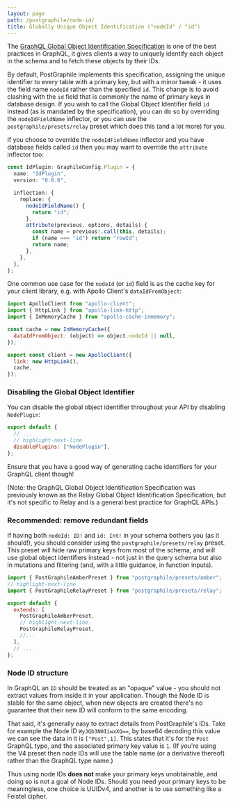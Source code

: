 ```yaml
---
layout: page
path: /postgraphile/node-id/
title: Globally Unique Object Identification ("nodeId" / "id")
---
```


The [GraphQL Global Object Identification
Specification](https://facebook.github.io/relay/graphql/objectidentification.htm)
is one of the best practices in GraphQL, it gives clients a way to uniquely identify each object in the schema
and to fetch these objects by their IDs.

By default, PostGraphile implements this specification, assigning the unique
identifier to every table with a primary key, but with a minor tweak - it uses
the field name `nodeId` rather than the specified `id`. This change is to avoid
clashing with the `id` field that is commonly the name of primary keys in
database design. If you wish to call the Global Object Identifier field `id`
instead (as is mandated by the specification), you can do so by overriding the
`nodeIdFieldName` inflector, or you can use the `postgraphile/presets/relay`
preset which does this (and a lot more) for you.

If you choose to override the `nodeIdFieldName` inflector and you have database
fields called `id` then you may want to override the `attribute` inflector too:

```ts {7-9,12}
const IdPlugin: GraphileConfig.Plugin = {
  name: "IdPlugin",
  version: "0.0.0",

  inflection: {
    replace: {
      nodeIdFieldName() {
        return "id";
      },
      attribute(previous, options, details) {
        const name = previous!.call(this, details);
        if (name === "id") return "rowId";
        return name;
      },
    },
  },
};
```

One common use case for the `nodeId` (or `id`) field is as the cache key for
your client library, e.g. with Apollo Client's `dataIdFromObject`:

```js {6}
import ApolloClient from "apollo-client";
import { HttpLink } from "apollo-link-http";
import { InMemoryCache } from "apollo-cache-inmemory";

const cache = new InMemoryCache({
  dataIdFromObject: (object) => object.nodeId || null,
});

export const client = new ApolloClient({
  link: new HttpLink(),
  cache,
});
```

### Disabling the Global Object Identifier

You can disable the global object identifier throughout your API by disabling `NodePlugin`:

```js title="graphile.config.mjs"
export default {
  // ...
  // highlight-next-line
  disablePlugins: ["NodePlugin"],
};
```

Ensure that you have a good way of generating cache identifiers for your GraphQL
client though!

(Note: the GraphQL Global Object Identification Specification was previously
known as the Relay Global Object Identification Specification, but it's not
specific to Relay and is a general best practice for GraphQL APIs.)

### Recommended: remove redundant fields

If having both `nodeId: ID!` and `id: Int!` in your schema bothers you (as it
should!), you should consider using the `postgraphile/presets/relay` preset.
This preset will hide raw primary keys from most of the schema, and will use
global object identifiers instead - not just in the query schema but also in
mutations and filtering (and, with a little guidance, in function inputs).

```js title="graphile.config.mjs"
import { PostGraphileAmberPreset } from "postgraphile/presets/amber";
// highlight-next-line
import { PostGraphileRelayPreset } from "postgraphile/presets/relay";

export default {
  extends: [
    PostGraphileAmberPreset,
    // highlight-next-line
    PostGraphileRelayPreset,
    //...
  ],
  // ...
};
```

### Node ID structure

In GraphQL an `ID` should be treated as an "opaque" value - you should not
extract values from inside it in your application. Though the Node ID is stable
for the same object, when new objects are created there's no guarantee that
their new ID will conform to the same encoding.

That said, it's generally easy to extract details from PostGraphile's IDs. Take
for example the Node ID `WyJQb3N0IiwxXQ==`, by base64 decoding this value we
can see the data in it is `["Post",1]`. This states that it's for the `Post`
GraphQL type, and the associated primary key value is `1`. (If you're using the
V4 preset then node IDs will use the table name (or a derivative thereof)
rather than the GraphQL type name.)

Thus using node IDs **does not** make your primary keys unobtainable, and doing
so is not a goal of Node IDs. Should you need your primary keys to be
meaningless, one choice is UUIDv4, and another is to use something like a
Feistel cipher.
